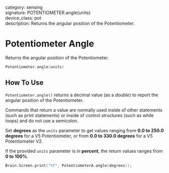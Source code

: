 category: sensing  
signature: POTENTIOMETER.angle(units)  
device_class: pot  
description: Returns the angular position of the Potentiometer.

# Potentiometer Angle

Returns the angular position of the Potentiometer.

```cpp
Potentiometer.angle(units)
```

## How To Use

`Potentiometer.angle()` returns a decimal value (as a *double*) to report the angular position of the Potentiometer.

Commands that return a value are normally used inside of other statements (such as print statements) or inside of control structures (such as while loops) and do not use a semicolon.

Set **degrees** as the `units` parameter to get values ranging from **0.0 to 250.0 degrees** for a V5 Potentiometer, or from **0.0 to 330.0 degrees** for a V5 Potentiometer V2.

If the provided `units` parameter is in **percent**, the return values ranges from **0 to 100%**.

```cpp
Brain.Screen.print("%f", PotentiometerA.angle(degrees));
```

<advanced>
</advanced>
